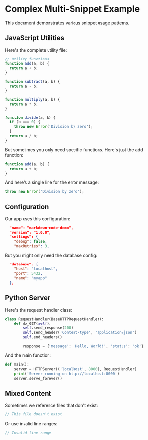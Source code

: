 # Complex Multi-Snippet Example

This document demonstrates various snippet usage patterns.

## JavaScript Utilities

Here's the complete utility file:

```js snippet=utils.js
// Utility functions
function add(a, b) {
  return a + b;
}

function subtract(a, b) {
  return a - b;
}

function multiply(a, b) {
  return a * b;
}

function divide(a, b) {
  if (b === 0) {
    throw new Error('Division by zero');
  }
  return a / b;
}
```

But sometimes you only need specific functions. Here's just the add function:

```js snippet=utils.js#L2-L4
function add(a, b) {
  return a + b;
}
```

And here's a single line for the error message:

```js snippet=utils.js#L14
throw new Error('Division by zero');
```

## Configuration

Our app uses this configuration:

```json snippet=config.json
  "name": "markdown-code-demo",
  "version": "1.0.0",
  "settings": {
    "debug": false,
    "maxRetries": 3,
```

But you might only need the database config:

```json snippet=config.json#L2-L6
  "database": {
    "host": "localhost",
    "port": 5432,
    "name": "myapp"
  },
```

## Python Server

Here's the request handler class:

```python snippet=server.py#L7-L13
class RequestHandler(BaseHTTPRequestHandler):
    def do_GET(self):
        self.send_response(200)
        self.send_header('Content-type', 'application/json')
        self.end_headers()

        response = {'message': 'Hello, World!', 'status': 'ok'}
```

And the main function:

```python snippet=server.py#L15-L18
def main():
    server = HTTPServer(('localhost', 8000), RequestHandler)
    print('Server running on http://localhost:8000')
    server.serve_forever()
```

## Mixed Content

Sometimes we reference files that don't exist:

```js snippet=nonexistent.js
// This file doesn't exist
```

Or use invalid line ranges:

```js snippet=utils.js#L999-L1000
// Invalid line range
```
